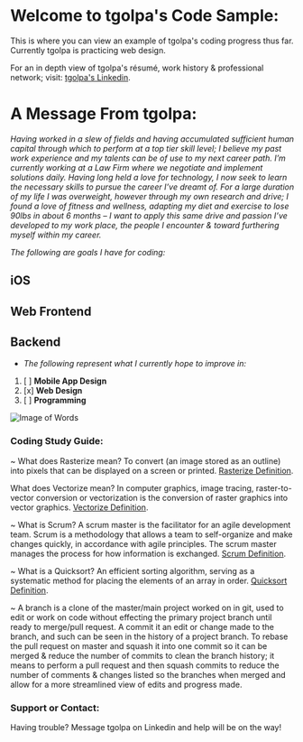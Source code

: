 # Welcome to tgolpa's Code Sample:

This is where you can view an example of tgolpa's coding progress thus far. Currently tgolpa is practicing web design.

For an in depth view of tgolpa's résumé, work history & professional network; visit: [tgolpa's Linkedin](https://www.linkedin.com/in/tgolpa/?locale=en_US).

# A Message From tgolpa:

*Having worked in a slew of fields and having accumulated sufficient human capital through which to perform at a top tier skill level; I believe my past work experience and my talents can be of use to my next career path. I’m currently working at a Law Firm where we negotiate and implement solutions daily. Having long held a love for technology, I now seek to learn the necessary skills to pursue the career I’ve dreamt of. For a large duration of my life I was overweight, however through my own research and drive; I found a love of fitness and wellness, adapting my diet and exercise to lose 90lbs in about 6 months – I want to apply this same drive and passion I’ve developed to my work place, the people I encounter & toward furthering myself within my career.*

*The following are goals I have for coding:*

## iOS
## Web Frontend
## Backend

- *The following represent what I currently hope to improve in:*

1. [ ] **Mobile App Design**
2. [x] **Web Design**
3. [ ] **Programming**


![Image of Words](http://kellerelementary.weebly.com/uploads/2/5/7/9/25792133/coding.jpg)


### Coding Study Guide:


~ What does Rasterize mean? To convert (an image stored as an outline) into pixels that can be displayed on a screen or printed. [Rasterize Definition](https://en.wikipedia.org/wiki/Rasterisation).

What does Vectorize mean? In computer graphics, image tracing, raster-to-vector conversion or vectorization is the conversion of raster graphics into vector graphics. [Vectorize Definition](https://en.wikipedia.org/wiki/Image_tracing).

~ What is Scrum? A scrum master is the facilitator for an agile development team. Scrum is a methodology that allows a team to self-organize and make changes quickly, in accordance with agile principles. The scrum master manages the process for how information is exchanged. [Scrum Definition](http://whatis.techtarget.com/definition/scrum-master).

~ What is a Quicksort? An efficient sorting algorithm, serving as a systematic method for placing the elements of an array in order. [Quicksort Definition](https://en.wikipedia.org/wiki/Quicksort).

~ A branch is a clone of the master/main project worked on in git, used to edit or work on code without effecting the primary project branch until ready to merge/pull request. A commit it an edit or change made to the branch, and such can be seen in the history of a project branch. To rebase the pull request on master and squash it into one commit so it can be merged & reduce the number of commits to clean the branch history; it means to perform a pull request and then squash commits to reduce the number of comments & changes listed so the branches when merged and allow for a more streamlined view of edits and progress made.




### Support or Contact:

Having trouble? Message tgolpa on Linkedin and help will be on the way!

